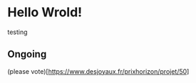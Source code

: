 Hello Wrold!
===

testing

Ongoing
---
(please vote)[https://www.desjoyaux.fr/prixhorizon/projet/50]
